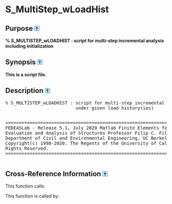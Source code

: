 
<!-- <a name="_top"></a>
<div><a href="../../index.md">Home</a> &gt;  <a href="#">src</a> &gt; <a href="index.md">Solution_Scripts</a> &gt; S_MultiStep_wLoadHist.m</div> -->

<!--<table width="100%"><tr><td align="left"><a href="../../index.md"><img alt="<" border="0" src="../../left.png">&nbsp;Master index</a></td>
<td align="right"><a href="index.md">Index for src\Solution_Scripts&nbsp;<img alt=">" border="0" src="../../right.png"></a></td></tr></table>-->

<h1>S_MultiStep_wLoadHist
</h1>

<h2 id="purpose"><a name="_name"></a>Purpose <a href="#_top"><img alt="^" border="0" src="../../up.png"></a></h2>
<div class="box"><strong>% S_MULTISTEP_wLOADHIST : script for multi-step incremental analysis including initialization</strong></div>

<h2><a name="_synopsis"></a>Synopsis <a href="#_top"><img alt="^" border="0" src="../../up.png"></a></h2>
<div class="box"><strong>This is a script file. </strong></div>

<h2><a name="_description"></a>Description <a href="#_top"><img alt="^" border="0" src="../../up.png"></a></h2>
<div class="fragment"><pre class="comment">% S_MULTISTEP_wLOADHIST : script for multi-step incremental analysis including initialization
                          under given load history(ies) 

  =========================================================================================
  FEDEASLab - Release 5.1, July 2020
  Matlab Finite Elements for Design, Evaluation and Analysis of Structures
  Professor Filip C. Filippou (filippou@berkeley.edu)
  Department of Civil and Environmental Engineering, UC Berkeley
  Copyright(c) 1998-2020. The Regents of the University of California. All Rights Reserved.
  =========================================================================================</pre></div>

<!-- crossreference -->
<h2><a name="_cross"></a>Cross-Reference Information <a href="#_top"><img alt="^" border="0" src="../../up.png"></a></h2>
This function calls:
<ul style="list-style-image:url(../../matlabicon.gif)">
</ul>
This function is called by:
<ul style="list-style-image:url(../../matlabicon.gif)">
</ul>
<!-- crossreference -->




<!-- <hr><address>Generated on Wed 08-Jul-2020 12:41:00 by <strong><a href="http://www.artefact.tk/software/matlab/m2html/" title="Matlab Documentation in HTML">m2html</a></strong> &copy; 2005</address> -->